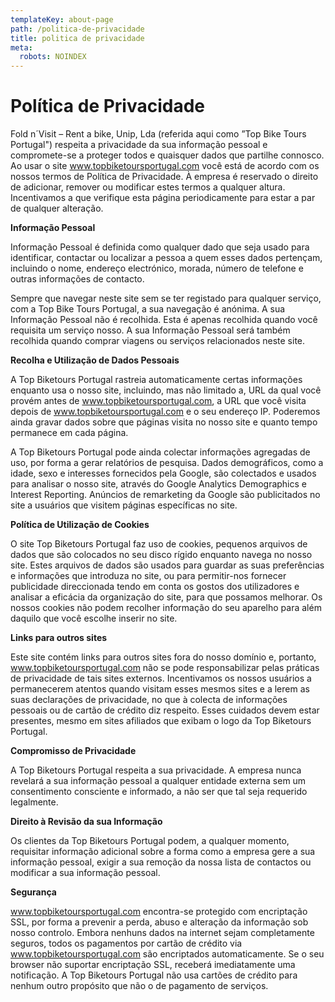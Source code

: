 ```yaml
---
templateKey: about-page
path: /politica-de-privacidade
title: politica de privacidade
meta:
  robots: NOINDEX
---
```

# **Política de Privacidade**

Fold n´Visit – Rent a bike, Unip, Lda (referida aqui como ”Top Bike Tours Portugal") respeita a privacidade da sua informação pessoal e compromete-se a proteger todos e quaisquer dados que partilhe connosco. Ao usar o site www.topbiketoursportugal.com você está de acordo com os nossos termos de Política de Privacidade. À empresa é reservado o direito de adicionar, remover ou modificar estes termos a qualquer altura. Incentivamos a que verifique esta página periodicamente para estar a par de qualquer alteração.

**Informação Pessoal**

Informação Pessoal é definida como qualquer dado que seja usado para identificar, contactar ou localizar a pessoa a quem esses dados pertençam, incluindo o nome, endereço electrónico, morada, número de telefone e outras informações de contacto.

Sempre que navegar neste site sem se ter registado para qualquer serviço, com a Top Bike Tours Portugal, a sua navegação é anónima. A sua Informação Pessoal não é recolhida. Esta é apenas recolhida quando você requisita um serviço nosso. A sua Informação Pessoal será também recolhida quando comprar viagens ou serviços relacionados neste site.

**Recolha e Utilização de Dados Pessoais**

A Top Biketours Portugal rastreia automaticamente certas informações enquanto usa o nosso site, incluindo, mas não limitado a, URL da qual você provém antes de www.topbiketoursportugal.com, a URL que você visita depois de www.topbiketoursportugal.com e o seu endereço IP. Poderemos ainda gravar dados sobre que páginas visita no nosso site e quanto tempo permanece em cada página.

A Top Biketours Portugal pode ainda colectar informações agregadas de uso, por forma a gerar relatórios de pesquisa. Dados demográficos, como a idade, sexo e interesses fornecidos pela Google, são colectados e usados para analisar o nosso site, através do Google Analytics Demographics e Interest Reporting. Anúncios de remarketing da Google são publicitados no site a usuários que visitem páginas específicas no site.

**Política de Utilização de Cookies**

O site Top Biketours Portugal faz uso de cookies, pequenos arquivos de dados que são colocados no seu disco rígido enquanto navega no nosso site. Estes arquivos de dados são usados para guardar as suas preferências e informações que introduza no site, ou para permitir-nos fornecer publicidade direccionada tendo em conta os gostos dos utilizadores e analisar a eficácia da organização do site, para que possamos melhorar. Os nossos cookies não podem recolher informação do seu aparelho para além daquilo que você escolhe inserir no site.

**Links para outros sites**

Este site contém links para outros sites fora do nosso domínio e, portanto, www.topbiketoursportugal.com não se pode responsabilizar pelas práticas de privacidade de tais sites externos. Incentivamos os nossos usuários a permanecerem atentos quando visitam esses mesmos sites e a lerem as suas declarações de privacidade, no que à colecta de informações pessoais ou de cartão de crédito diz respeito. Esses cuidados devem estar presentes, mesmo em sites afiliados que exibam o logo da Top Biketours Portugal.

**Compromisso de Privacidade**

A Top Biketours Portugal respeita a sua privacidade. A empresa nunca revelará a sua informação pessoal a qualquer entidade externa sem um consentimento consciente e informado, a não ser que tal seja requerido legalmente.

**Direito à Revisão da sua Informação**

Os clientes da Top Biketours Portugal podem, a qualquer momento, requisitar informação adicional sobre a forma como a empresa gere a sua informação pessoal, exigir a sua remoção da nossa lista de contactos ou modificar a sua informação pessoal.

**Segurança**

www.topbiketoursportugal.com encontra-se protegido com encriptação SSL, por forma a prevenir a perda, abuso e alteração da informação sob nosso controlo. Embora nenhuns dados na internet sejam completamente seguros, todos os pagamentos por cartão de crédito via www.topbiketoursportugal.com são encriptados automaticamente. Se o seu browser não suportar encriptação SSL, receberá imediatamente uma notificação. A Top Biketours Portugal não usa cartões de crédito para nenhum outro propósito que não o de pagamento de serviços.
